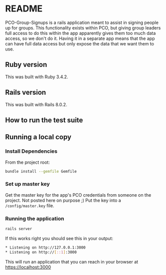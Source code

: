 # README

PCO-Group-Signups is a rails application meant to assist in signing people up for groups.  This functionality exists within PCO, but giving group leaders full access to do this within the app apparently gives them too much data access, so we don't do it.  Having it in a separate app means that the app can have full data access but only expose the data that we want them to use.

## Ruby version 
This was built with Ruby 3.4.2.

## Rails version
This was built with Rails 8.0.2.

## How to run the test suite

## Running a local copy

### Install Dependencies

From the project root:
```bash
bundle install --gemfile Gemfile
```
### Set up master key

Get the master key for the app's PCO credentials from someone on the project.  Not posted here on purpose ;) Put the key into a `/config/master.key` file.  

### Running the application

```bash
rails server
```

If this works right you should see this in your output:

```bash
* Listening on http://127.0.0.1:3000
* Listening on http://[::1]:3000
```

This will run an application that you can reach in your browser at [https://localhost:3000](https://localhost:3000)